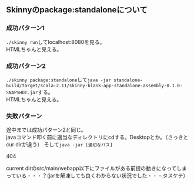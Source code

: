 ## Skinnyのpackage:standaloneについて

### 成功パターン1

`./skinny run`してlocalhost:8080を見る。  
HTMLちゃんと見える。

### 成功パターン2

`./skinny package:standalone`して`java -jar standalone-build/target/scala-2.11/skinny-blank-app-standalone-assembly-0.1.0-SNAPSHOT.jar`する。  
HTMLちゃんと見える。

### 失敗パターン

途中までは成功パターン2と同じ。  
javaコマンド叩く前に適当なディレクトリにcdする。Desktopとか。（さっきとcur dirが違う）
そして`java -jar [適切なパス]`

404

current dirのsrc/main/webapp以下にファイルがある前提の動きになってしまっている・・・？(jarを解凍しても良くわからない状況でした・・・タスケテ）

